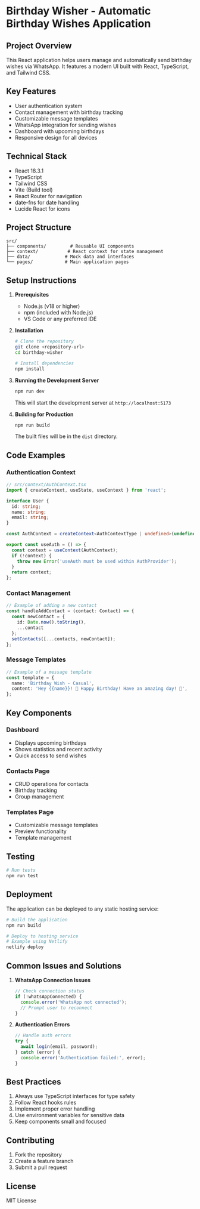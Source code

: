 # Birthday Wisher - Automatic Birthday Wishes Application

## Project Overview
This React application helps users manage and automatically send birthday wishes via WhatsApp. It features a modern UI built with React, TypeScript, and Tailwind CSS.

## Key Features
- User authentication system
- Contact management with birthday tracking
- Customizable message templates
- WhatsApp integration for sending wishes
- Dashboard with upcoming birthdays
- Responsive design for all devices

## Technical Stack
- React 18.3.1
- TypeScript
- Tailwind CSS
- Vite (Build tool)
- React Router for navigation
- date-fns for date handling
- Lucide React for icons

## Project Structure
```
src/
├── components/         # Reusable UI components
├── context/           # React context for state management
├── data/             # Mock data and interfaces
└── pages/            # Main application pages
```

## Setup Instructions

1. **Prerequisites**
   - Node.js (v18 or higher)
   - npm (included with Node.js)
   - VS Code or any preferred IDE

2. **Installation**
   ```bash
   # Clone the repository
   git clone <repository-url>
   cd birthday-wisher

   # Install dependencies
   npm install
   ```

3. **Running the Development Server**
   ```bash
   npm run dev
   ```
   This will start the development server at `http://localhost:5173`

4. **Building for Production**
   ```bash
   npm run build
   ```
   The built files will be in the `dist` directory.

## Code Examples

### Authentication Context
```typescript
// src/context/AuthContext.tsx
import { createContext, useState, useContext } from 'react';

interface User {
  id: string;
  name: string;
  email: string;
}

const AuthContext = createContext<AuthContextType | undefined>(undefined);

export const useAuth = () => {
  const context = useContext(AuthContext);
  if (!context) {
    throw new Error('useAuth must be used within AuthProvider');
  }
  return context;
};
```

### Contact Management
```typescript
// Example of adding a new contact
const handleAddContact = (contact: Contact) => {
  const newContact = {
    id: Date.now().toString(),
    ...contact
  };
  setContacts([...contacts, newContact]);
};
```

### Message Templates
```typescript
// Example of a message template
const template = {
  name: 'Birthday Wish - Casual',
  content: 'Hey {{name}}! 🎉 Happy Birthday! Have an amazing day! 🎂',
};
```

## Key Components

### Dashboard
- Displays upcoming birthdays
- Shows statistics and recent activity
- Quick access to send wishes

### Contacts Page
- CRUD operations for contacts
- Birthday tracking
- Group management

### Templates Page
- Customizable message templates
- Preview functionality
- Template management

## Testing
```bash
# Run tests
npm run test
```

## Deployment
The application can be deployed to any static hosting service:

```bash
# Build the application
npm run build

# Deploy to hosting service
# Example using Netlify
netlify deploy
```

## Common Issues and Solutions

1. **WhatsApp Connection Issues**
   ```javascript
   // Check connection status
   if (!whatsAppConnected) {
     console.error('WhatsApp not connected');
     // Prompt user to reconnect
   }
   ```

2. **Authentication Errors**
   ```javascript
   // Handle auth errors
   try {
     await login(email, password);
   } catch (error) {
     console.error('Authentication failed:', error);
   }
   ```

## Best Practices
1. Always use TypeScript interfaces for type safety
2. Follow React hooks rules
3. Implement proper error handling
4. Use environment variables for sensitive data
5. Keep components small and focused

## Contributing
1. Fork the repository
2. Create a feature branch
3. Submit a pull request

## License
MIT License